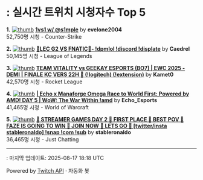# : 실시간 트위치 시청자수 Top 5

**1.** [![thumb](https://static-cdn.jtvnw.net/previews-ttv/live_user_evelone2004-320x180.jpg)](https://twitch.tv/evelone2004)
**[1vs1 w/ @s1mple](https://twitch.tv/evelone2004)** by **evelone2004**<br>52,750명 시청  - Counter-Strike

**2.** [![thumb](https://static-cdn.jtvnw.net/previews-ttv/live_user_caedrel-320x180.jpg)](https://twitch.tv/Caedrel)
**[🔴LEC G2 VS FNATIC🔴-  !dpmlol !discord !displate](https://twitch.tv/Caedrel)** by **Caedrel**<br>50,145명 시청  - League of Legends

**3.** [![thumb](https://static-cdn.jtvnw.net/previews-ttv/live_user_kamet0-320x180.jpg)](https://twitch.tv/Kamet0)
**[TEAM VITALITY vs GEEKAY ESPORTS (BO7) | EWC 2025 - DEMI | FINALE KC VERS 22H 🔵 (!logitech) (!extension)](https://twitch.tv/Kamet0)** by **Kamet0**<br>42,570명 시청  - Rocket League

**4.** [![thumb](https://static-cdn.jtvnw.net/previews-ttv/live_user_echo_esports-320x180.jpg)](https://twitch.tv/Echo_Esports)
**[| Echo x Manaforge Omega Race to World First: Powered by AMD!  DAY 5 | WoW: The War Within !amd](https://twitch.tv/Echo_Esports)** by **Echo_Esports**<br>41,465명 시청  - World of Warcraft

**5.** [![thumb](https://static-cdn.jtvnw.net/previews-ttv/live_user_stableronaldo-320x180.jpg)](https://twitch.tv/stableronaldo)
**[🥇 STREAMER GAMES DAY 2 🥇 FIRST PLACE 🥇 BEST POV 🥇 FAZE IS GOING TO WIN 🥇 JOIN NOW 🥇 LETS GO 🥇 [twitter/insta stableronaldo] !snap !com !sub](https://twitch.tv/stableronaldo)** by **stableronaldo**<br>36,465명 시청  - Just Chatting


---
: 마지막 업데이트: 2025-08-17 18:18 UTC

Powered by [Twitch API](https://dev.twitch.tv/docs/api/reference) · 자동화 봇
